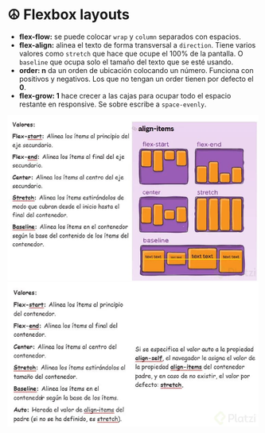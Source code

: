 # ☮ Flexbox layouts



* **flex-flow:** se puede colocar `wrap` y `column` separados con espacios.
* **flex-align:** alinea el texto de forma transversal a `direction`. Tiene varios valores como `stretch` que hace que ocupe el 100% de la pantalla. O `baseline` que ocupa solo el tamaño del texto que se esté usando.
* **order: n** da un orden de ubicación colocando un número. Funciona con positivos y negativos. Los que no tengan un order tienen por defecto el **0**.
* **flex-grow: 1** hace crecer a las cajas para ocupar todo el espacio restante en responsive. Se sobre escribe a `space-evenly`.

![](<.gitbook/assets/image (4).png>)![](<.gitbook/assets/image (5).png>)
